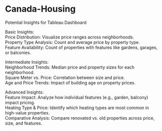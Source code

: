 # Canada-Housing


Potential Insights for Tableau Dashboard


Basic Insights:<br>
Price Distribution: Visualize price ranges across neighborhoods. <br>
Property Type Analysis: Count and average price by property type.<br>
Feature Availability: Count of properties with features like gardens, garages, or balconies.<br>

Intermediate Insights:<br>
Neighborhood Trends: Median price and property sizes for each neighborhood.<br>
Square Meter vs. Price: Correlation between size and price.<br>
Age and Price Trends: Impact of building age on property prices.<br>

Advanced Insights:<br>
Feature Impact: Analyze how individual features (e.g., garden, balcony) impact pricing.<br>
Heating Type & Price: Identify which heating types are most common in high-value properties.<br>
Comparative Analysis: Compare renovated vs. old properties across price, size, and features.<br>
